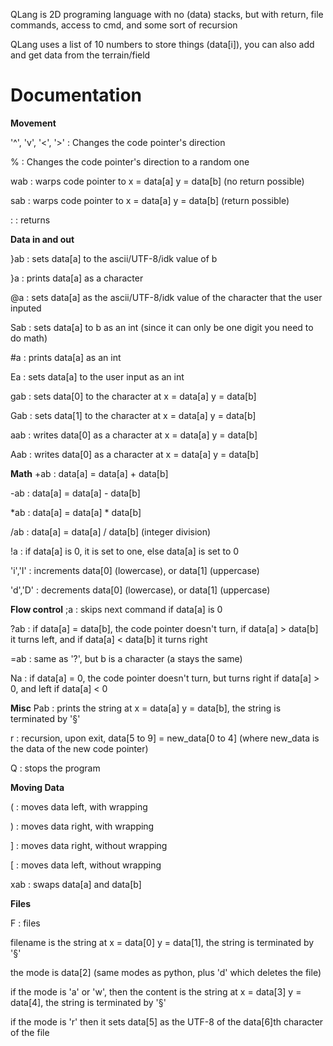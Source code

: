 QLang is 2D programing language with no (data) stacks, but with return, file commands, access to cmd, and some sort of recursion

QLang uses a list of 10 numbers to store things (data[i]), you can also add and get data from the terrain/field

# Documentation

**Movement**

'^', 'v', '<', '>' : Changes the code pointer's direction

%   : Changes the code pointer's direction to a random one

wab : warps code pointer to x = data[a] y = data[b] (no return possible)

sab : warps code pointer to x = data[a] y = data[b] (return possible)

:   : returns

**Data in and out**

}ab : sets data[a] to the ascii/UTF-8/idk value of b

}a  : prints data[a] as a character

@a  : sets data[a] as the ascii/UTF-8/idk value of the character that the user inputed

Sab : sets data[a] to b as an int (since it can only be one digit you need to do math)

#a  : prints data[a] as an int

Ea  : sets data[a] to the user input as an int

gab : sets data[0] to the character at x = data[a] y = data[b]

Gab : sets data[1] to the character at x = data[a] y = data[b]

aab : writes data[0] as a character at x = data[a] y = data[b]

Aab : writes data[0] as a character at x = data[a] y = data[b]

**Math**
+ab : data[a] = data[a] + data[b]

-ab : data[a] = data[a] - data[b]

*ab : data[a] = data[a] * data[b]

/ab : data[a] = data[a] / data[b] (integer division)

!a  : if data[a] is 0, it is set to one, else data[a] is set to 0

'i','I' : increments data[0] (lowercase), or data[1] (uppercase)

'd','D' : decrements data[0] (lowercase), or data[1] (uppercase)


**Flow control**
;a  : skips next command if data[a] is 0

?ab : if data[a] = data[b], the code pointer doesn't turn, if data[a] > data[b] it turns left, and if data[a] < data[b] it turns right

=ab : same as '?', but b is a character (a stays the same)

Na  : if data[a] = 0, the code pointer doesn't turn, but turns right if data[a] > 0, and left if data[a] < 0


**Misc**
Pab : prints the string at x = data[a] y = data[b], the string is terminated by '§'

r   : recursion, upon exit, data[5 to 9] = new_data[0 to 4] (where new_data is the data of the new code pointer)

Q   : stops the program

**Moving Data**

(   : moves data left, with wrapping

)   : moves data right, with wrapping

]   : moves data right, without wrapping

[   : moves data left, without wrapping

xab : swaps data[a] and data[b]

**Files**

F : files

filename is the string at x = data[0] y = data[1], the string is terminated by '§'

the mode is data[2] (same modes as python, plus 'd' which deletes the file)

if the mode is 'a' or 'w', then the content is the string at x = data[3] y = data[4], the string is terminated by '§'

if the mode is 'r' then it sets data[5] as the UTF-8 of the data[6]th character of the file
